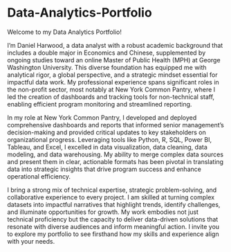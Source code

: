 # Data-Analytics-Portfolio

Welcome to my Data Analytics Portfolio!

I’m Daniel Harwood, a data analyst with a robust academic background that includes a double major in Economics and Chinese, supplemented by ongoing studies toward an online Master of Public Health (MPH) at George Washington University. This diverse foundation has equipped me with analytical rigor, a global perspective, and a strategic mindset essential for impactful data work. My professional experience spans significant roles in the non-profit sector, most notably at New York Common Pantry, where I led the creation of dashboards and tracking tools for non-technical staff, enabling efficient program monitoring and streamlined reporting.

In my role at New York Common Pantry, I developed and deployed comprehensive dashboards and reports that informed senior management’s decision-making and provided critical updates to key stakeholders on organizational progress. Leveraging tools like Python, R, SQL, Power BI, Tableau, and Excel, I excelled in data visualization, data cleaning, data modeling, and data warehousing. My ability to merge complex data sources and present them in clear, actionable formats has been pivotal in translating data into strategic insights that drive program success and enhance operational efficiency.

I bring a strong mix of technical expertise, strategic problem-solving, and collaborative experience to every project. I am skilled at turning complex datasets into impactful narratives that highlight trends, identify challenges, and illuminate opportunities for growth. My work embodies not just technical proficiency but the capacity to deliver data-driven solutions that resonate with diverse audiences and inform meaningful action. I invite you to explore my portfolio to see firsthand how my skills and experience align with your needs.
